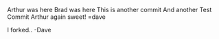 Arthur was here
Brad was here
This is another commit
And another
Test Commit
Arthur again
sweet! =dave


I forked.. -Dave
